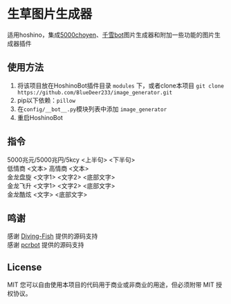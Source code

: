 # 生草图片生成器

适用hoshino，集成[5000choyen](https://github.com/pcrbot/5000choyen)、[千雪bot](https://github.com/Diving-Fish/Chiyuki-Bot)图片生成器和附加一些功能的图片生成器插件

## 使用方法
1. 将该项目放在HoshinoBot插件目录 `modules` 下，或者clone本项目 `git clone https://github.com/BlueDeer233/image_generator.git`  
2. pip以下依赖：`pillow`  
3. 在`config/__bot__.py`模块列表中添加 `image_generator`  
4. 重启HoshinoBot  

## 指令
5000兆元/5000兆円/5kcy <上半句> <下半句>  
低情商 <文本> 高情商 <文本>  
金龙盘旋 <文字1> <文字2> <底部文字>  
金龙飞升 <文字1> <文字2> <底部文字>  
金龙酷炫 <文字> <底部文字>

## 鸣谢

感谢 [Diving-Fish](https://github.com/Diving-Fish) 提供的源码支持  
感谢 [pcrbot](https://github.com/pcrbot) 提供的源码支持

## License

MIT
您可以自由使用本项目的代码用于商业或非商业的用途，但必须附带 MIT 授权协议。
